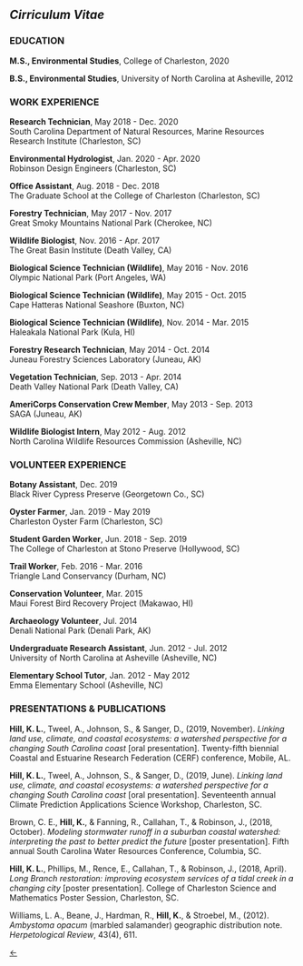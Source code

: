 ## *Cirriculum Vitae*

### EDUCATION

**M.S., Environmental Studies**, College of Charleston, 2020<br/>

**B.S., Environmental Studies**, University of North Carolina at Asheville, 2012<br/>

### WORK EXPERIENCE

**Research Technician**, May 2018 - Dec. 2020 <br/>
South Carolina Department of Natural Resources, Marine Resources Research Institute (Charleston, SC)<br/>

**Environmental Hydrologist**, Jan. 2020 - Apr. 2020<br/>
Robinson Design Engineers (Charleston, SC)<br/>

**Office Assistant**, Aug. 2018 - Dec. 2018<br/>
The Graduate School at the College of Charleston (Charleston, SC)<br/>

**Forestry Technician**, May 2017 - Nov. 2017<br/>
Great Smoky Mountains National Park (Cherokee, NC)<br/>

**Wildlife Biologist**, Nov. 2016 - Apr. 2017<br/>
The Great Basin Institute (Death Valley, CA)<br/>

**Biological Science Technician (Wildlife)**, May 2016 - Nov. 2016<br/>
Olympic National Park (Port Angeles, WA)<br/>

**Biological Science Technician (Wildlife)**, May 2015 - Oct. 2015<br/>
Cape Hatteras National Seashore (Buxton, NC)<br/>

**Biological Science Technician (Wildlife)**, Nov. 2014 - Mar. 2015<br/>
Haleakala National Park (Kula, HI)<br/>

**Forestry Research Technician**, May 2014 - Oct. 2014<br/>
Juneau Forestry Sciences Laboratory (Juneau, AK)<br/>

**Vegetation Technician**, Sep. 2013 - Apr. 2014<br/>
Death Valley National Park (Death Valley, CA)<br/>

**AmeriCorps Conservation Crew Member**, May 2013 - Sep. 2013<br/>
SAGA (Juneau, AK)<br/>

**Wildlife Biologist Intern**, May 2012 - Aug. 2012<br/>
North Carolina Wildlife Resources Commission (Asheville, NC)<br/>

### VOLUNTEER EXPERIENCE

**Botany Assistant**, Dec. 2019<br/>
Black River Cypress Preserve (Georgetown Co., SC)<br/>

**Oyster Farmer**, Jan. 2019 - May 2019<br/>
Charleston Oyster Farm (Charleston, SC)<br/>

**Student Garden Worker**, Jun. 2018 - Sep. 2019<br/>
The College of Charleston at Stono Preserve (Hollywood, SC)<br/>

**Trail Worker**, Feb. 2016 - Mar. 2016<br/>
Triangle Land Conservancy (Durham, NC)<br/>

**Conservation Volunteer**, Mar. 2015<br/>
Maui Forest Bird Recovery Project (Makawao, HI)<br/>

**Archaeology Volunteer**, Jul. 2014<br/>
Denali National Park (Denali Park, AK)<br/>

**Undergraduate Research Assistant**, Jun. 2012 - Jul. 2012<br/>
University of North Carolina at Asheville (Asheville, NC)<br/>

**Elementary School Tutor**, Jan. 2012 - May 2012<br/>
Emma Elementary School (Asheville, NC)<br/>

### PRESENTATIONS & PUBLICATIONS

__Hill, K. L.__, Tweel, A., Johnson, S., & Sanger, D., (2019, November). _Linking land use, climate, and coastal ecosystems: a watershed perspective for a changing South Carolina coast_ \[oral presentation\]. Twenty-fifth biennial Coastal and Estuarine Research Federation (CERF) conference, Mobile, AL.   

__Hill, K. L.__, Tweel, A., Johnson, S., & Sanger, D., (2019, June). _Linking land use, climate, and coastal ecosystems: a watershed perspective for a changing South Carolina coast_ \[oral presentation\]. Seventeenth annual Climate Prediction Applications Science Workshop, Charleston, SC.

Brown, C. E., __Hill, K.__, & Fanning, R., Callahan, T., & Robinson, J., (2018, October). _Modeling stormwater runoff in a suburban coastal watershed: interpreting the past to better predict the future_ \[poster presentation\]. Fifth annual South Carolina Water Resources Conference, Columbia, SC.

__Hill, K. L.__, Phillips, M., Rence, E., Callahan, T., & Robinson, J., (2018, April). _Long Branch restoration: improving ecosystem services of a tidal creek in a changing city_ \[poster presentation\]. College of Charleston Science and Mathematics Poster Session, Charleston, SC.

Williams, L. A., Beane, J., Hardman, R., __Hill, K.__, & Stroebel, M., (2012). _Ambystoma opacum_ (marbled salamander) geographic distribution note. _Herpetological Review_, 43(4), 611.

[&#8592;](./index)
